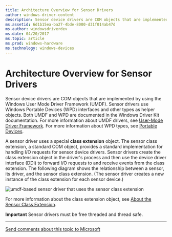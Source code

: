 ```yaml
---
title: Architecture Overview for Sensor Drivers
author: windows-driver-content
description: Sensor device drivers are COM objects that are implemented by using the Windows User Mode Driver Framework (UMDF)
ms.assetid: 6d1b15ea-ba27-4bde-8000-d31f014ab47d
ms.author: windowsdriverdev
ms.date: 04/20/2017
ms.topic: article
ms.prod: windows-hardware
ms.technology: windows-devices
---
```


# Architecture Overview for Sensor Drivers


Sensor device drivers are COM objects that are implemented by using the Windows User Mode Driver Framework (UMDF). Sensor drivers use Windows Portable Devices (WPD) interfaces and other types as helper objects. Both UMDF and WPD are documented in the Windows Driver Kit documentation. For more information about UMDF drivers, see [User-Mode Driver Framework](https://msdn.microsoft.com/library/windows/hardware/ff561365). For more information about WPD types, see [Portable Devices](https://msdn.microsoft.com/library/windows/hardware/ff597901).

A sensor driver uses a special **class extension** object. The sensor class extension, a standard COM object, provides a standard implementation for handling I/O requests for sensor device drivers. Sensor drivers create the class extension object in the driver's process and then use the device driver interface (DDI) to forward I/O requests to and receive events from the class extension. The following diagram shows the relationship between a sensor, its driver, and the sensor class extension. (The sensor driver creates a new instance of the class extension for each sensor device.)

![umdf-based sensor driver that uses the sensor class extension](images/sensordriver-cxt.jpg)

For more information about the class extension object, see [About the Sensor Class Extension](about-the-sensor-class-extension.md).

**Important**  Sensor drivers must be free threaded and thread safe.

 

 

 


--------------------
[Send comments about this topic to Microsoft](mailto:wsddocfb@microsoft.com?subject=Documentation%20feedback%20%5Bsensors\sensors%5D:%20Architecture%20Overview%20%20RELEASE:%20%281/12/2017%29&body=%0A%0APRIVACY%20STATEMENT%0A%0AWe%20use%20your%20feedback%20to%20improve%20the%20documentation.%20We%20don't%20use%20your%20email%20address%20for%20any%20other%20purpose,%20and%20we'll%20remove%20your%20email%20address%20from%20our%20system%20after%20the%20issue%20that%20you're%20reporting%20is%20fixed.%20While%20we're%20working%20to%20fix%20this%20issue,%20we%20might%20send%20you%20an%20email%20message%20to%20ask%20for%20more%20info.%20Later,%20we%20might%20also%20send%20you%20an%20email%20message%20to%20let%20you%20know%20that%20we've%20addressed%20your%20feedback.%0A%0AFor%20more%20info%20about%20Microsoft's%20privacy%20policy,%20see%20http://privacy.microsoft.com/default.aspx. "Send comments about this topic to Microsoft")


